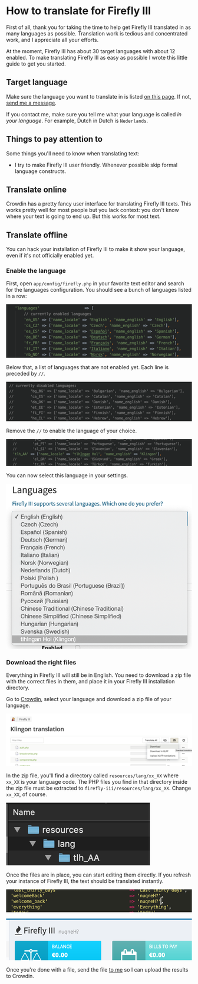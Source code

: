 # How to translate for Firefly III

First of all, thank you for taking the time to help get Firefly III translated in as many languages as possible. Translation work is tedious and concentrated work, and I appreciate all your efforts.

At the moment, Firefly III has about 30 target languages with about 12 enabled. To make translating Firefly III as easy as possible I wrote this little guide to get you started.

## Target language

Make sure the language you want to translate in is listed [on this page](https://crowdin.com/project/firefly-iii). If not, [send me a message](https://docs.firefly-iii.org/contact/contact).

If you contact me, make sure you tell me what your language is called *in your language*. For example, Dutch in Dutch is `Nederlands`.

## Things to pay attention to

Some things you'll need to know when translating text:

- I try to make Firefly III user friendly. Whenever possible skip formal language constructs.

## Translate online

Crowdin has a pretty fancy user interface for translating Firefly III texts. This works pretty well for most people but you lack context: you don't know where your text is going to end up. But this works for most text.

## Translate offline

You can hack your installation of Firefly III to make it show your language, even if it's not officially enabled yet.

### Enable the language

First, open `app/config/firefly.php` in your favorite text editor and search for the languages configuration. You should see a bunch of languages listed in a row:

![Enabled languages](./images/enabled.png)

Below that, a list of languages that are not enabled yet. Each line is preceded by `//`. 

![Disabled languages](./images/disabled.png)

Remove the `//` to enable the language of your choice.

![Klingon can now be translated](./images/enabled_single.png)

You can now select this language in your settings.

![Klingon can now be translated](./images/enabled_select.png)

### Download the right files

Everything in Firefly III will still be in English. You need to download a zip file with the correct files in them, and place it in your Firefly III installation directory.

Go to [Crowdin](https://crowdin.com/project/firefly-iii), select your language and download a zip file of your language.

![Download zip file](./images/download_file.png)

In the zip file, you'll find a directory called `resources/lang/xx_XX` where `xx_XX` is your language code. The PHP files you find in that directory inside the zip file must be extracted to `firefly-iii/resources/lang/xx_XX`. Change `xx_XX`, of course. 

![Zip file structure](./images/zip_structure.png)


Once the files are in place, you can start editing them directly. If you refresh your instance of Firefly III, the text should be translated instantly.

![The very first translation](./images/first_translation.png)

![The result in Firefly III](./images/result.png)

Once you're done with a file, send the file [to me](https://docs.firefly-iii.org/contact/contact) so I can upload the results to Crowdin.

